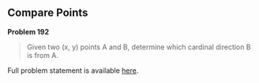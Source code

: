 Compare Points
--------------

**Problem 192**

> Given two (x, y) points A and B, determine which cardinal direction B is from
> A.

Full problem statement is available [here][mirror].

[mirror]: https://github.com/rdtsc/codeeval-problem-statements/tree/master/easy/192-compare-points/
          "View Problem Statement Mirror"
